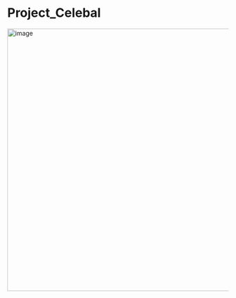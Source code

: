 # Project_Celebal
<img width="599" alt="image" src="https://github.com/user-attachments/assets/e4743bc8-ca88-400e-9060-ffb94d318a4e" />
